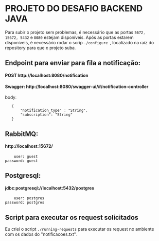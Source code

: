 # PROJETO DO DESAFIO BACKEND JAVA

Para subir o projeto sem problemas, é necessário que as portas ```5672, 15672, 5432``` e ```8080``` estejam disponíveis.
Após as portas estarem disponíveis, é necessário rodar o scrip ```./configure ```, localizado na raiz do repository para que o projeto suba.

## Endpoint para enviar para fila a notificação:
#### POST http://localhost:8080/notification
#### Swagger: http://localhost:8080/swagger-ui/#/notification-controller
body: 
 ``` 
    {
	    "notification_type" : "String",
	    "subscription": "String"
    }
```
## RabbitMQ:
#### http://localhost:15672/
```
    user: guest
password: guest
```

## Postgresql:
#### jdbc:postgresql://localhost:5432/postgres
```
    user: postgres
password: postgres
```

## Script para executar os request solicitados
Eu criei o script  ```./running-requests``` para executar os request no ambiente com os dados do "notificacoes.txt".